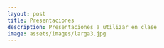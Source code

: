 ```yaml
---
layout: post
title: Presentaciones
description: Presentaciones a utilizar en clase
image: assets/images/larga3.jpg
---
```


